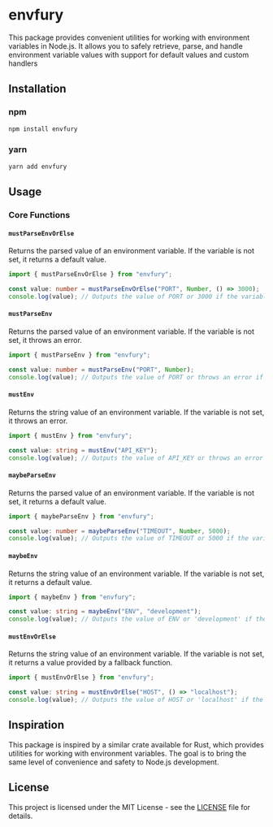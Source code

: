 # envfury

This package provides convenient utilities for working with environment variables in Node.js. It allows you to safely retrieve, parse, and handle environment variable values with support for default values and custom handlers

## Installation

### npm

```bash
npm install envfury
```

### yarn

```bash
yarn add envfury
```

## Usage

### Core Functions

#### `mustParseEnvOrElse`

Returns the parsed value of an environment variable. If the variable is not set, it returns a default value.

```typescript
import { mustParseEnvOrElse } from "envfury";

const value: number = mustParseEnvOrElse("PORT", Number, () => 3000);
console.log(value); // Outputs the value of PORT or 3000 if the variable is not set.
```

#### `mustParseEnv`

Returns the parsed value of an environment variable. If the variable is not set, it throws an error.

```typescript
import { mustParseEnv } from "envfury";

const value: number = mustParseEnv("PORT", Number);
console.log(value); // Outputs the value of PORT or throws an error if the variable is not set.
```

#### `mustEnv`

Returns the string value of an environment variable. If the variable is not set, it throws an error.

```typescript
import { mustEnv } from "envfury";

const value: string = mustEnv("API_KEY");
console.log(value); // Outputs the value of API_KEY or throws an error if the variable is not set.
```

#### `maybeParseEnv`

Returns the parsed value of an environment variable. If the variable is not set, it returns a default value.

```typescript
import { maybeParseEnv } from "envfury";

const value: number = maybeParseEnv("TIMEOUT", Number, 5000);
console.log(value); // Outputs the value of TIMEOUT or 5000 if the variable is not set.
```

#### `maybeEnv`

Returns the string value of an environment variable. If the variable is not set, it returns a default value.

```typescript
import { maybeEnv } from "envfury";

const value: string = maybeEnv("ENV", "development");
console.log(value); // Outputs the value of ENV or 'development' if the variable is not set.
```

#### `mustEnvOrElse`

Returns the string value of an environment variable. If the variable is not set, it returns a value provided by a fallback function.

```typescript
import { mustEnvOrElse } from "envfury";

const value: string = mustEnvOrElse("HOST", () => "localhost");
console.log(value); // Outputs the value of HOST or 'localhost' if the variable is not set.
```

## Inspiration

This package is inspired by a similar crate available for Rust, which provides utilities for working with environment variables. The goal is to bring the same level of convenience and safety to Node.js development.

## License

This project is licensed under the MIT License - see the [LICENSE](https://github.com/sesh92/envfury/blob/master/MIT-LICENSE.txt) file for details.
